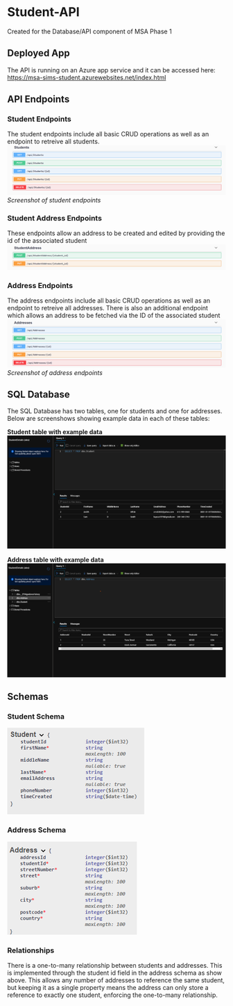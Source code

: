 # Student-API

Created for the Database/API component of MSA Phase 1

## Deployed App
The API is running on an Azure app service and it can be accessed here: https://msa-sims-student.azurewebsites.net/index.html

## API Endpoints
### Student Endpoints
The student endpoints include all basic CRUD operations as well as an endpoint to retreive all students.
![Student endpoints](images/endpoints_student.png)
*Screenshot of student endpoints*

### Student Address Endpoints
These endpoints allow an address to be created and edited by providing the id of the associated student
![Student endpoints](images/endpoints_studentaddress.png)

### Address Endpoints
The address endpoints include all basic CRUD operations as well as an endpoint to retreive all addresses. There is also an additional endpoint which allows an address to be fetched via the ID of the associated student
![Student endpoints](images/endpoints_address.png)
*Screenshot of address endpoints*

## SQL Database
The SQL Database has two tables, one for students and one for addresses. Below are screenshows showing example data in each of these tables:

**Student table with example data**
![Student Database](images/db_student.png)

**Address table with example data**
![Address Database](images/db_address.png)

## Schemas
### Student Schema
![Student Schema](images/schema_student.png)

### Address Schema
![Address Schema](images/schema_address.png)

### Relationships
There is a one-to-many relationship between students and addresses. This is implemented through the student id field in the address schema as show above. This allows any number of addresses to reference the same student, but keeping it as a single property means the address can only store a reference to exactly one student, enforcing the one-to-many relationship.

